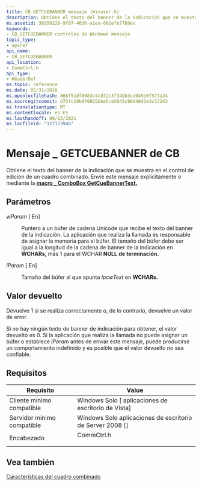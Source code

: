 ```yaml
---
title: CB_GETCUEBANNER mensaje (Winuser.h)
description: Obtiene el texto del banner de la indicación que se muestra en el control de edición de un cuadro combinado. Envíe este mensaje explícitamente o mediante la macro \_ ComboBox GetCueBannerText.
ms.assetid: 38959228-9f07-4636-a1ea-681efe77b9ec
keywords:
- CB_GETCUEBANNER controles de Windows mensaje
topic_type:
- apiref
api_name:
- CB_GETCUEBANNER
api_location:
- CommCtrl.h
api_type:
- HeaderDef
ms.topic: reference
ms.date: 05/31/2018
ms.openlocfilehash: 866f51df0083c4cd72c3f34bb3ce045e0f577a24
ms.sourcegitcommit: d75fc10b9f0825bbe5ce5045c90d4045e3c53243
ms.translationtype: MT
ms.contentlocale: es-ES
ms.lasthandoff: 09/13/2021
ms.locfileid: "127173946"
---
```

# <a name="cb_getcuebanner-message"></a>Mensaje \_ GETCUEBANNER de CB

Obtiene el texto del banner de la indicación que se muestra en el control de edición de un cuadro combinado. Envíe este mensaje explícitamente o mediante la [**macro \_ ComboBox GetCueBannerText.**](/windows/desktop/api/Commctrl/nf-commctrl-combobox_getcuebannertext)

## <a name="parameters"></a>Parámetros

<dl> <dt>

*wParam* \[ En\]
</dt> <dd>

Puntero a un búfer de cadena Unicode que recibe el texto del banner de la indicación. La aplicación que realiza la llamada es responsable de asignar la memoria para el búfer. El tamaño del búfer debe ser igual a la longitud de la cadena de banner de la indicación en **WCHARs,** más 1 para el WCHAR **NULL** **de terminación.**

</dd> <dt>

*lParam* \[ En\]
</dt> <dd>

Tamaño del búfer al que apunta *lpcwText* en **WCHARs.**

</dd> </dl>

## <a name="return-value"></a>Valor devuelto

Devuelve 1 si se realiza correctamente o, de lo contrario, devuelve un valor de error.

Si no hay ningún texto de banner de indicación para obtener, el valor devuelto es 0. Si la aplicación que realiza la llamada no puede asignar un búfer o establece *lParam* antes de enviar este mensaje, puede producirse un comportamiento indefinido y es posible que el valor devuelto no sea confiable.

## <a name="requirements"></a>Requisitos



| Requisito | Value |
|-------------------------------------|----------------------------------------------------------------------------------------------------------|
| Cliente mínimo compatible<br/> | Windows Solo \[ aplicaciones de escritorio de Vista\]<br/>                                                           |
| Servidor mínimo compatible<br/> | Windows Solo aplicaciones de escritorio de Server 2008 \[\]<br/>                                                     |
| Encabezado<br/>                   | <dl> <dt>CommCtrl.h</dt> </dl> |



## <a name="see-also"></a>Vea también

<dl> <dt>

[Características del cuadro combinado](combo-box-features.md)
</dt> </dl>

 

 






